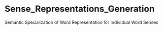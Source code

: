 # Sense_Representations_Generation
Semantic Specialization of Word Representation for Individual Word Senses
